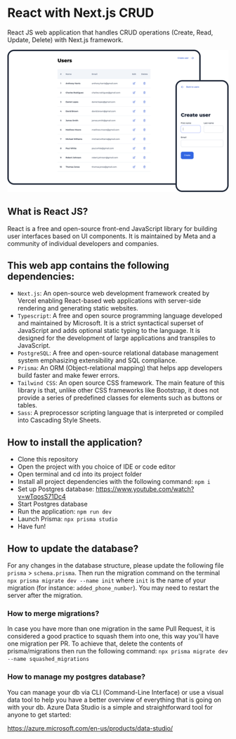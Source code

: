 # React with Next.js CRUD
React JS web application that handles CRUD operations (Create, Read, Update, Delete) with Next.js framework.

![Image](https://raw.githubusercontent.com/brunosdecampos/React-CRUD/main/public/images/project-preview.png)

## What is React JS?
React is a free and open-source front-end JavaScript library for building user interfaces based on UI components. It is maintained by Meta and a community of individual developers and companies.

## This web app contains the following dependencies:
- `Next.js`: An open-source web development framework created by Vercel enabling React-based web applications with server-side rendering and generating static websites.
- `Typescript`: A free and open source programming language developed and maintained by Microsoft. It is a strict syntactical superset of JavaScript and adds optional static typing to the language. It is designed for the development of large applications and transpiles to JavaScript. 
- `PostgreSQL`: A free and open-source relational database management system emphasizing extensibility and SQL compliance.
- `Prisma`: An ORM (Object-relational mapping) that helps app developers build faster and make fewer errors.
- `Tailwind CSS`: An open source CSS framework. The main feature of this library is that, unlike other CSS frameworks like Bootstrap, it does not provide a series of predefined classes for elements such as buttons or tables.
- `Sass`: A preprocessor scripting language that is interpreted or compiled into Cascading Style Sheets.

## How to install the application?
- Clone this repository
- Open the project with you choice of IDE or code editor
- Open terminal and cd into its project folder
- Install all project dependencies with the following command: `npm i`
- Set up Postgres database: https://www.youtube.com/watch?v=wTqosS71Dc4
- Start Postgres database
- Run the application: `npm run dev`
- Launch Prisma: `npx prisma studio`
- Have fun!

## How to update the database?
For any changes in the database structure, please update the following file `prisma` > `schema.prisma`. Then run the migration command on the terminal `npx prisma migrate dev --name init` where `init` is the name of your migration (for instance: `added_phone_number`). You may need to restart the server after the migration.

### How to merge migrations?
In case you have more than one migration in the same Pull Request, it is considered a good practice to squash them into one, this way you'll have one migration per PR. To achieve that, delete the contents of prisma/migrations then run the following command:
`npx prisma migrate dev --name squashed_migrations`

### How to manage my postgres database?
You can manage your db via CLI (Command-Line Interface) or use a visual data tool to help you have a better overview of everything that is going on with your db. Azure Data Studio is a simple and straightforward tool for anyone to get started:

https://azure.microsoft.com/en-us/products/data-studio/

